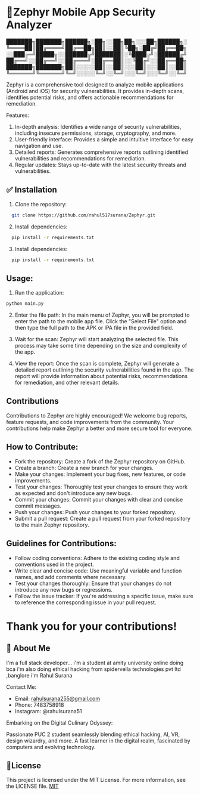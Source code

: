 
# 🎉Zephyr Mobile App Security Analyzer





███████╗███████╗██████╗░██╗░░██╗██╗░░░██╗██████╗░
╚════██║██╔════╝██╔══██╗██║░░██║╚██╗░██╔╝██╔══██╗
░░███╔═╝█████╗░░██████╔╝███████║░╚████╔╝░██████╔╝
██╔══╝░░██╔══╝░░██╔═══╝░██╔══██║░░╚██╔╝░░██╔══██╗
███████╗███████╗██║░░░░░██║░░██║░░░██║░░░██║░░██║
╚══════╝╚══════╝╚═╝░░░░░╚═╝░░╚═╝░░░╚═╝░░░╚═╝░░╚═╝


Zephyr is a comprehensive tool designed to analyze mobile applications (Android and iOS) for security vulnerabilities. It provides in-depth scans, identifies potential risks, and offers actionable recommendations for remediation.

Features:

1. In-depth analysis: Identifies a wide range of security vulnerabilities, including insecure permissions, storage, cryptography, and more.
2. User-friendly interface: Provides a simple and intuitive interface for easy navigation and use.
3. Detailed reports: Generates comprehensive reports outlining identified vulnerabilities and recommendations for remediation.
4. Regular updates: Stays up-to-date with the latest security threats and vulnerabilities.


## ✅ Installation

1. Clone the repository:

```bash
  git clone https://github.com/rahul517surana/Zephyr.git
```

2. Install dependencies:

```bash
  pip install -r requirements.txt
```

3. Install dependencies:

```bash
  pip install -r requirements.txt
```
## Usage:
1. Run the application:


```bash
python main.py
```
2. Enter the file path: In the main menu of Zephyr, you will be prompted to enter the path to the mobile app file. Click the "Select File" option and then type the full path to the APK or IPA file in the provided field.

3. Wait for the scan: Zephyr will start analyzing the selected file. This process may take some time depending on the size and complexity of the app.


4. View the report: Once the scan is complete, Zephyr will generate a detailed report outlining the security vulnerabilities found in the app. The report will provide information about potential risks, recommendations for remediation, and other relevant details.
## Contributions

Contributions to Zephyr are highly encouraged! We welcome bug reports, feature requests, and code improvements from the community. Your contributions help make Zephyr a better and more secure tool for everyone.

## How to Contribute:

* Fork the repository: Create a fork of the Zephyr repository on GitHub.
* Create a branch: Create a new branch for your changes.
* Make your changes: Implement your bug fixes, new features, or code improvements.
* Test your changes: Thoroughly test your changes to ensure they work as expected and don't introduce any new bugs.
* Commit your changes: Commit your changes with clear and concise commit messages.
* Push your changes: Push your changes to your forked repository.
* Submit a pull request: Create a pull request from your forked repository to the main Zephyr repository.  


## Guidelines for Contributions:

* Follow coding conventions: Adhere to the existing coding style and conventions used in the project.
* Write clear and concise code: Use meaningful variable and function names, and add comments where necessary.
* Test your changes thoroughly: Ensure that your changes do not introduce any new bugs or regressions.
* Follow the issue tracker: If you're addressing a specific issue, make sure to reference the corresponding issue in your pull request.
# Thank you for your contributions!


## 🚀 About Me
I'm a full stack developer...
i'm a student at amity university online doing bca
i'm also doing ethical hacking from spidervella technologies pvt ltd ,banglore
i'm Rahul Surana


Contact Me:

- Email: rahulsurana255@gmail.com
- Phone: 7483758918
- Instagram: @rahulsurana51

Embarking on the Digital Culinary Odyssey:

Passionate PUC 2 student seamlessly blending ethical hacking, AI, VR, design wizardry, and more. A fast learner in the digital realm, fascinated by computers and evolving technology.

## 📄License




This project is licensed under the MIT License. For more information, see the LICENSE file.
[MIT](https://choosealicense.com/licenses/mit/)
